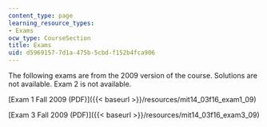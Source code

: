 ```yaml
---
content_type: page
learning_resource_types:
- Exams
ocw_type: CourseSection
title: Exams
uid: d5969157-7d1a-475b-5cbd-f152b4fca906
---
```


The following exams are from the 2009 version of the course. Solutions are not available. Exam 2 is not available.

[Exam 1 Fall 2009 (PDF)]({{< baseurl >}}/resources/mit14_03f16_exam1_09)

[Exam 3 Fall 2009 (PDF)]({{< baseurl >}}/resources/mit14_03f16_exam3_09)